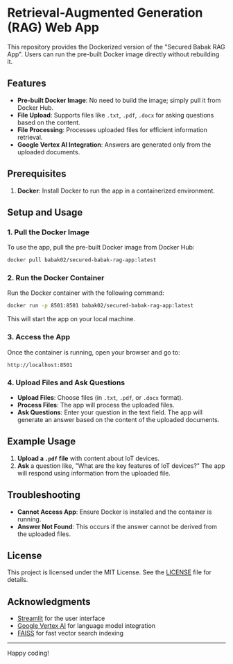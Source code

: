 
# Retrieval-Augmented Generation (RAG) Web App

This repository provides the Dockerized version of the "Secured Babak RAG App". Users can run the pre-built Docker image directly without rebuilding it.

## Features

- **Pre-built Docker Image**: No need to build the image; simply pull it from Docker Hub.
- **File Upload**: Supports files like `.txt`, `.pdf`, `.docx` for asking questions based on the content.
- **File Processing**: Processes uploaded files for efficient information retrieval.
- **Google Vertex AI Integration**: Answers are generated only from the uploaded documents.

## Prerequisites

1. **Docker**: Install Docker to run the app in a containerized environment.

## Setup and Usage

### 1. Pull the Docker Image

To use the app, pull the pre-built Docker image from Docker Hub:

```bash
docker pull babak02/secured-babak-rag-app:latest
```

### 2. Run the Docker Container

Run the Docker container with the following command:

```bash
docker run -p 8501:8501 babak02/secured-babak-rag-app:latest
```

This will start the app on your local machine.

### 3. Access the App

Once the container is running, open your browser and go to:

```plaintext
http://localhost:8501
```

### 4. Upload Files and Ask Questions

- **Upload Files**: Choose files (in `.txt`, `.pdf`, or `.docx` format).
- **Process Files**: The app will process the uploaded files.
- **Ask Questions**: Enter your question in the text field. The app will generate an answer based on the content of the uploaded documents.

## Example Usage

1. **Upload a `.pdf` file** with content about IoT devices.
2. **Ask** a question like, "What are the key features of IoT devices?" The app will respond using information from the uploaded file.

## Troubleshooting

- **Cannot Access App**: Ensure Docker is installed and the container is running.
- **Answer Not Found**: This occurs if the answer cannot be derived from the uploaded files.

## License

This project is licensed under the MIT License. See the [LICENSE](LICENSE) file for details.

## Acknowledgments

- [Streamlit](https://streamlit.io/) for the user interface
- [Google Vertex AI](https://cloud.google.com/vertex-ai) for language model integration
- [FAISS](https://faiss.ai/) for fast vector search indexing

---

Happy coding!
